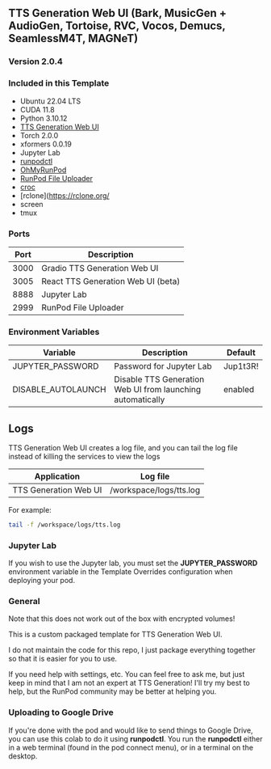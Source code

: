## TTS Generation Web UI (Bark, MusicGen + AudioGen, Tortoise, RVC, Vocos, Demucs, SeamlessM4T, MAGNeT)

### Version 2.0.4

### Included in this Template

* Ubuntu 22.04 LTS
* CUDA 11.8
* Python 3.10.12
* [TTS Generation Web UI](
  https://github.com/rsxdalv/tts-generation-webui)
* Torch 2.0.0
* xformers 0.0.19
* Jupyter Lab
* [runpodctl](https://github.com/runpod/runpodctl)
* [OhMyRunPod](https://github.com/kodxana/OhMyRunPod)
* [RunPod File Uploader](https://github.com/kodxana/RunPod-FilleUploader)
* [croc](https://github.com/schollz/croc)
* [rclone](https://rclone.org/
* screen
* tmux

### Ports

| Port | Description                        |
|------|------------------------------------|
| 3000 | Gradio TTS Generation Web UI       |
| 3005 | React TTS Generation Web UI (beta) |
| 8888 | Jupyter Lab                        |
| 2999 | RunPod File Uploader               |

### Environment Variables

| Variable           | Description                                                | Default  |
|--------------------|------------------------------------------------------------|----------|
| JUPYTER_PASSWORD   | Password for Jupyter Lab                                   | Jup1t3R! |
| DISABLE_AUTOLAUNCH | Disable TTS Generation Web UI from launching automatically | enabled  |

## Logs

TTS Generation Web UI creates a log file, and you can tail the log file
instead of killing the services to view the logs

| Application           | Log file                |
|-----------------------|-------------------------|
| TTS Generation Web UI | /workspace/logs/tts.log |

For example:

```bash
tail -f /workspace/logs/tts.log
```

### Jupyter Lab

If you wish to use the Jupyter lab, you must set
the **JUPYTER_PASSWORD** environment variable in the
Template Overrides configuration when deploying
your pod.

### General

Note that this does not work out of the box with
encrypted volumes!

This is a custom packaged template for TTS Generation
Web UI.

I do not maintain the code for this repo,
I just package everything together so that it is
easier for you to use.

If you need help with settings, etc. You can feel free
to ask me, but just keep in mind that I am not an expert
at TTS Generation! I'll try my best to help, but the
RunPod community may be better at helping you.

### Uploading to Google Drive

If you're done with the pod and would like to send
things to Google Drive, you can use this colab to do it
using **runpodctl**. You run the **runpodctl** either in
a web terminal (found in the pod connect menu), or
in a terminal on the desktop.